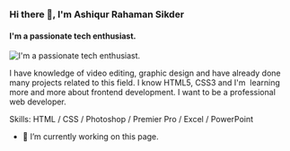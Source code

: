 ### Hi there 👋, I'm Ashiqur Rahaman Sikder
#### I'm a passionate tech enthusiast.
![I'm a passionate tech enthusiast.](https://media-exp1.licdn.com/dms/image/C4D22AQHn13yaf4NkEA/feedshare-shrink_800/0/1654026483349?e=1657152000&v=beta&t=CsXGoVXighqj20vDKEskPohvutZqSzqIaNCr1TwKb9M)

I have knowledge of video editing, graphic design and have already done many projects related to this field. I know HTML5, CSS3 and I'm  learning more and more about frontend development. I want to be a professional web developer.

Skills: HTML / CSS / Photoshop / Premier Pro / Excel / PowerPoint

- 🔭 I’m currently working on this page. 




